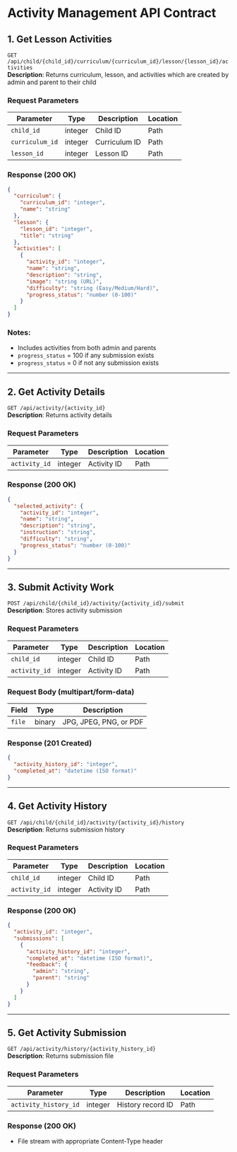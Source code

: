 # Activity Management API Contract

## 1. Get Lesson Activities

`GET /api/child/{child_id}/curriculum/{curriculum_id}/lesson/{lesson_id}/activities`  
**Description**: Returns curriculum, lesson, and activities which are created by admin and parent to their child

### Request Parameters

| Parameter       | Type    | Description   | Location |
| --------------- | ------- | ------------- | -------- |
| `child_id`      | integer | Child ID      | Path     |
| `curriculum_id` | integer | Curriculum ID | Path     |
| `lesson_id`     | integer | Lesson ID     | Path     |

### Response (200 OK)

```json
{
  "curriculum": {
    "curriculum_id": "integer",
    "name": "string"
  },
  "lesson": {
    "lesson_id": "integer",
    "title": "string"
  },
  "activities": [
    {
      "activity_id": "integer",
      "name": "string",
      "description": "string",
      "image": "string (URL)",
      "difficulty": "string (Easy/Medium/Hard)",
      "progress_status": "number (0-100)"
    }
  ]
}
```

### Notes:

- Includes activities from both admin and parents
- `progress_status` = 100 if any submission exists
- `progress_status` = 0 if not any submission exists

---

## 2. Get Activity Details

`GET /api/activity/{activity_id}`  
**Description**: Returns activity details

### Request Parameters

| Parameter     | Type    | Description | Location |
| ------------- | ------- | ----------- | -------- |
| `activity_id` | integer | Activity ID | Path     |

### Response (200 OK)

```json
{
  "selected_activity": {
    "activity_id": "integer",
    "name": "string",
    "description": "string",
    "instruction": "string",
    "difficulty": "string",
    "progress_status": "number (0-100)"
  }
}
```

---

## 3. Submit Activity Work

`POST /api/child/{child_id}/activity/{activity_id}/submit`  
**Description**: Stores activity submission

### Request Parameters

| Parameter     | Type    | Description | Location |
| ------------- | ------- | ----------- | -------- |
| `child_id`    | integer | Child ID    | Path     |
| `activity_id` | integer | Activity ID | Path     |

### Request Body (multipart/form-data)

| Field  | Type   | Description            |
| ------ | ------ | ---------------------- |
| `file` | binary | JPG, JPEG, PNG, or PDF |

### Response (201 Created)

```json
{
  "activity_history_id": "integer",
  "completed_at": "datetime (ISO format)"
}
```

---

## 4. Get Activity History

`GET /api/child/{child_id}/activity/{activity_id}/history`  
**Description**: Returns submission history

### Request Parameters

| Parameter     | Type    | Description | Location |
| ------------- | ------- | ----------- | -------- |
| `child_id`    | integer | Child ID    | Path     |
| `activity_id` | integer | Activity ID | Path     |

### Response (200 OK)

```json
{
  "activity_id": "integer",
  "submissions": [
    {
      "activity_history_id": "integer",
      "completed_at": "datetime (ISO format)",
      "feedback": {
        "admin": "string",
        "parent": "string"
      }
    }
  ]
}
```

---

## 5. Get Activity Submission

`GET /api/activity/history/{activity_history_id}`  
**Description**: Returns submission file

### Request Parameters

| Parameter             | Type    | Description       | Location |
| --------------------- | ------- | ----------------- | -------- |
| `activity_history_id` | integer | History record ID | Path     |

### Response (200 OK)

- File stream with appropriate Content-Type header
